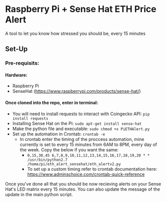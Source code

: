 # Raspberry Pi + Sense Hat ETH Price Alert
A tool to let you know how stressed you should be, every 15 minutes 

## Set-Up
### Pre-requisits:
#### Hardware:
- Raspberry Pi
- SenseHat (https://www.raspberrypi.com/products/sense-hat/)
#### Once cloned into the repo, enter in terminal:
- You will need to install requests to interact with Coingecko API: `pip install requests`
- Installing Sense Hat on the Pi: `sudo apt-get install sense-hat`
- Make the python file and executable: `sudo chmod +x PiETHAlert.py`
- Set up the automation in Crontab: `crontab -e`
  - In crontab enter the timing of the proccess automation, mine currently is set to every 15 minutes from 6AM to 8PM, every day of the week. Copy the below if you want the same: 
     - `0,15,30,45 6,7,8,9,10,11,12,13,14,15,16,17,18,19,20 * * /usr/bin/python2.7 /home/pi/eth_alert_sensehat/eth_alertv2.py`
     - To set up a custom timing refer to crontab documentation here: https://www.adminschoice.com/crontab-quick-reference

Once you've done all that you should be now recieving alerts on your Sense Hat's LED matrix every 15 minutes. You can also update the message of the update in the main python script.
